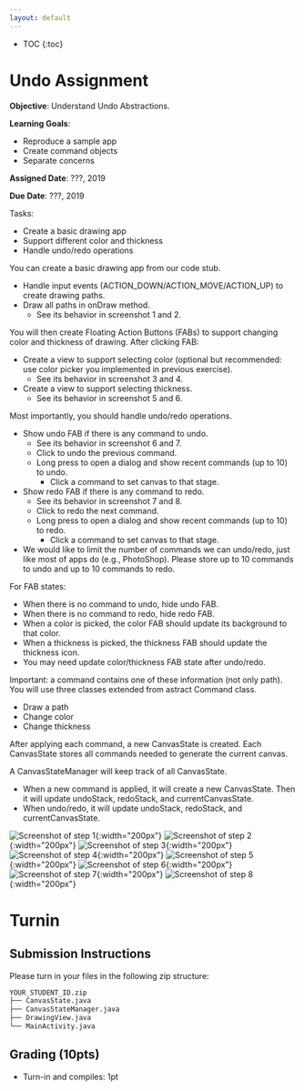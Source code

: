 ```yaml
---
layout: default
---
```


* TOC
{:toc}

# Undo Assignment

**Objective**: Understand Undo Abstractions.

**Learning Goals**:
- Reproduce a sample app
- Create command objects
- Separate concerns

**Assigned Date**: ???, 2019

**Due Date**: ???, 2019

Tasks:
- Create a basic drawing app
- Support different color and thickness
- Handle undo/redo operations

You can create a basic drawing app from our code stub.
- Handle input events (ACTION_DOWN/ACTION_MOVE/ACTION_UP) to create drawing paths.
- Draw all paths in onDraw method.
  - See its behavior in screenshot 1 and 2.

You will then create Floating Action Buttons (FABs) to support changing color and thickness of drawing. After clicking FAB:
- Create a view to support selecting color (optional but recommended: use color picker you implemented in previous exercise).
  - See its behavior in screenshot 3 and 4.
- Create a view to support selecting thickness.
  - See its behavior in screenshot 5 and 6.

Most importantly, you should handle undo/redo operations.
- Show undo FAB if there is any command to undo.
  - See its behavior in screenshot 6 and 7.
  - Click to undo the previous command.
  - Long press to open a dialog and show recent commands (up to 10) to undo.
    - Click a command to set canvas to that stage.
- Show redo FAB if there is any command to redo.
  - See its behavior in screenshot 7 and 8.
  - Click to redo the next command.
  - Long press to open a dialog and show recent commands (up to 10) to redo.
    - Click a command to set canvas to that stage.
- We would like to limit the number of commands we can undo/redo, just like most of apps do (e.g., PhotoShop). Please store up to 10 commands to undo and up to 10 commands to redo.

For FAB states:
- When there is no command to undo, hide undo FAB.
- When there is no command to redo, hide redo FAB.
- When a color is picked, the color FAB should update its background to that color.
- When a thickness is picked, the thickness FAB should update the thickness icon.
- You may need update color/thickness FAB state after undo/redo.

Important: a command contains one of these information (not only path). You will use three classes extended from astract Command class.
- Draw a path
- Change color
- Change thickness

After applying each command, a new CanvasState is created. Each CanvasState stores all commands needed to generate the current canvas.

A CanvasStateManager will keep track of all CanvasState.
- When a new command is applied, it will create a new CanvasState. Then it will update undoStack, redoStack, and currentCanvasState.
- When undo/redo, it will update undoStack, redoStack, and currentCanvasState.




![Screenshot of step 1](undo-img/1.png){:width="200px"}
![Screenshot of step 2](undo-img/2.png){:width="200px"}
![Screenshot of step 3](undo-img/3.png){:width="200px"}
![Screenshot of step 4](undo-img/4.png){:width="200px"}
![Screenshot of step 5](undo-img/5.png){:width="200px"}
![Screenshot of step 6](undo-img/6.png){:width="200px"}
![Screenshot of step 7](undo-img/7.png){:width="200px"}
![Screenshot of step 8](undo-img/8.png){:width="200px"}



# Turnin
## Submission Instructions

Please turn in your files in the following zip structure:

```bash
YOUR_STUDENT_ID.zip
├── CanvasState.java
├── CanvasStateManager.java
├── DrawingView.java
└── MainActivity.java
```

## Grading (10pts)

- Turn-in and compiles: 1pt
